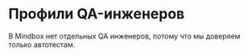 # Профили QA-инженеров

В Mindbox нет отдельных QA инженеров, потому что мы доверяем только автотестам.
